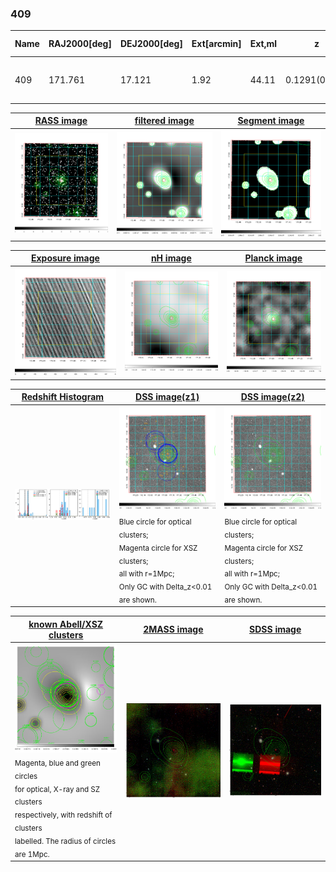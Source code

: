 <div STYLE="page-break-after: always;"></div>

### 409

|Name|RAJ2000[deg]|DEJ2000[deg] |Ext[arcmin]| Ext,ml | z | z_src| C|GC(XSZ,Delta_z<0.01)| GC(OPT,Delta_z<0.01)|GC| R_sig[arcmin] | R500[arcmin] | R500[Mpc]| CRsig[c/s] | CR500[c/s] |L500[1E44 erg/s]|F500[1E-12 erg/s/cm^2]| M500[1E14 Msun]|Tx[keV]|Cnt_sig|Beta|Rc[arcmin]|Comment|Alias|
|---|---|---|---|---|---|------|---|--------|---------|----------|---|---|---|---|---|---|---|---|---|---|---|---|---|---|
|409| 171.761| 17.121| 1.92| 44.11| 0.1291(0.005)| z1, z_xsz| B| F20, MCXC| A, C, N, RM, W| A, C, F20, MCXC, N, W| 11.725| 6.827| 0.944| 0.175(0.032)| 0.163(0.030)| 1.432(0.143)| 3.262(0.326)| 2.71(0.13)| 4.12(0.13)| 83.5| 0.843(-0.131+0.107)| 3.684(-0.828+0.639)| -| k202|

|[RASS image](../image/409/409_img.pdf)|[filtered image](../image/409/409_fil.pdf)|[Segment image](../image/409/409_seg.pdf)|
|-------------------|--------------------|-------------------|
| <img src="../image/409/409_img.png" width="300">  | <img src="../image/409/409_fil.png" width="300">   | <img src="../image/409/409_seg.png" width="300">  |

|[Exposure image](../image/409/409_mex.pdf)| [nH image](../image/409/409_nh.pdf)| [Planck image](../image/409/409_p.pdf)|
|-------------------|--------------------|-------------------|
|<img src="../image/409/409_mex.png" width="300">   | <img src="../image/409/409_nh.png" width="300">    | <img src="../image/409/409_p.png" width="300"> |

|[Redshift Histogram](../image/409/409_zg.pdf) | [DSS image(z1)](../image/409/409_dss_z1.pdf)      |  [DSS image(z2)](../image/409/409_dss_z2.pdf)    |
|-------------------|--------------------|-------------------|
|<img src="../image/409/409_zg.png" width="300"> |<img src="../image/409/409_dss_z1.png" width="300"> <sub><br>Blue circle for optical clusters; <br>Magenta circle for XSZ clusters; <br>all with r=1Mpc; <br>Only GC with Delta_z<0.01 are shown. </sub>| <img src="../image/409/409_dss_z2.png" width="300"><sub><br>Blue circle for optical clusters; <br>Magenta circle for XSZ clusters; <br>all with r=1Mpc; <br>Only GC with Delta_z<0.01 are shown. </sub> |

|[known Abell/XSZ clusters](../image/409/409_gc.pdf) | [2MASS image](../image/409/409_2mass.pdf)      |[SDSS image](../image/409/409_sdss.pdf)   |
|-------------------|-------------------|-------------------|
|<img src=../image/409/409_gc.png width="300"> <br><sub>Magenta, blue and green circles <br>for optical, X-ray and SZ clusters <br>respectively, with redshift of clusters <br>labelled. The radius of circles <br>are 1Mpc.</sub>|<img src="../image/409/409_2mass.png" width="300">  | <img src="../image/409/409_sdss.png" width="300">  |




